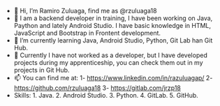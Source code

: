 - 👋 Hi, I’m Ramiro Zuluaga, find me as @rzuluaga18 
- 👀 I am a backend developer in training, I have been working on Java, Paython and lately Android Studio. I have basic knowledge in HTML, JavaScript and Bootstrap in Frontent          development.
- 🌱 I’m currently learning Java, Android Studio, Python, Git Lab han Git Hub.
- 💞️ Currently I have not worked as a developer, but I have developed projects during my apprenticeship, you can check them out in my projects in Git Hub.
- 📫 You can find me at:
      1- https://www.linkedin.com/in/razuluagap/
      2- https://github.com/rzuluaga18
      3- https://gitlab.com/jrzp18
- Skills:
      1. Java.
      2. Android Studio.
      3. Python.
      4. GitLab.
      5. GitHub.
<!---
rzuluaga18/rzuluaga18 is a ✨ special ✨ repository because its `README.md` (this file) appears on your GitHub profile.
You can click the Preview link to take a look at your changes.
--->
